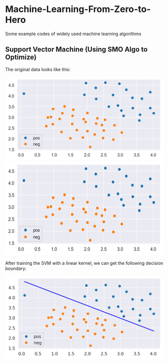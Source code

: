# Machine-Learning-From-Zero-to-Hero
Some example codes of widely used machine learning algorithms





## Support Vector Machine (Using SMO Algo to Optimize)
The original data looks like this:

![The Original Data](https://github.com/GuoshenLi/Machine-Learning-From-Zero-to-Hero/blob/main/svm/data_linear.png)
<img src = https://github.com/GuoshenLi/Machine-Learning-From-Zero-to-Hero/blob/main/svm/data_linear.png width = '1000' height = '300'/><br/>

After training the SVM with a linear kernel, we can get the following decision boundary:

![The Decision Boundary](https://github.com/GuoshenLi/Machine-Learning-From-Zero-to-Hero/blob/main/svm/svm_linear.png)

